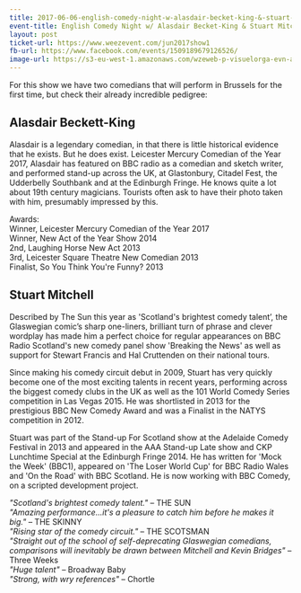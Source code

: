 ```yaml
---
title: 2017-06-06-english-comedy-night-w-alasdair-becket-king-&-stuart-mitchell
event-title: English Comedy Night w/ Alasdair Becket-King & Stuart Mitchell
layout: post
ticket-url: https://www.weezevent.com/jun2017show1
fb-url: https://www.facebook.com/events/1509189679126526/
image-url: https://s3-eu-west-1.amazonaws.com/wzeweb-p-visuelorga-evn-affiche-thumb/affiche_249381.thumb53700.1494837750.jpg
---
```

For this show we have two comedians that will perform in Brussels for the first time, but check their already incredible pedigree:

## Alasdair Beckett-King
Alasdair is a legendary comedian, in that there is little historical evidence that he exists. But he does exist. Leicester Mercury Comedian of the Year 2017, Alasdair has featured on BBC radio as a comedian and sketch writer, and performed stand-up across the UK, at Glastonbury, Citadel Fest, the Udderbelly Southbank and at the Edinburgh Fringe. He knows quite a lot about 19th century magicians. Tourists often ask to have their photo taken with him, presumably impressed by this.

Awards:  
Winner, Leicester Mercury Comedian of the Year 2017  
Winner, New Act of the Year Show 2014  
2nd, Laughing Horse New Act 2013  
3rd, Leicester Square Theatre New Comedian 2013  
Finalist, So You Think You're Funny? 2013

## Stuart Mitchell
Described by The Sun this year as 'Scotland's brightest comedy talent’, the Glaswegian comic’s sharp one-liners, brilliant turn of phrase and clever wordplay has made him a perfect choice for regular appearances on BBC Radio Scotland's new comedy panel show 'Breaking the News' as well as support for Stewart Francis and Hal Cruttenden on their national tours. 

Since making his comedy circuit debut in 2009, Stuart has very quickly become one of the most exciting talents in recent years, performing across the biggest comedy clubs in the UK as well as the 101 World Comedy Series competition in Las Vegas 2015. He was shortlisted in 2013 for the prestigious BBC New Comedy Award and was a Finalist in the NATYS competition in 2012. 

Stuart was part of the Stand-up For Scotland show at the Adelaide Comedy Festival in 2013 and appeared in the AAA Stand-up Late show and CKP Lunchtime Special at the Edinburgh Fringe 2014. He has written for 'Mock the Week' (BBC1), appeared on 'The Loser World Cup' for BBC Radio Wales and 'On the Road' with BBC Scotland. He is now working with BBC Comedy, on a scripted development project.

_"Scotland's brightest comedy talent."_ &ndash; THE SUN  
_"Amazing performance...it's a pleasure to catch him before he makes it big."_ &ndash; THE SKINNY  
_"Rising star of the comedy circuit."_ &ndash; THE SCOTSMAN  
_"Straight out of the school of self-deprecating Glaswegian comedians, comparisons will inevitably be drawn between Mitchell and Kevin Bridges"_ &ndash; Three Weeks  
_"Huge talent"_ &ndash; Broadway Baby  
_"Strong, with wry references"_ &ndash; Chortle